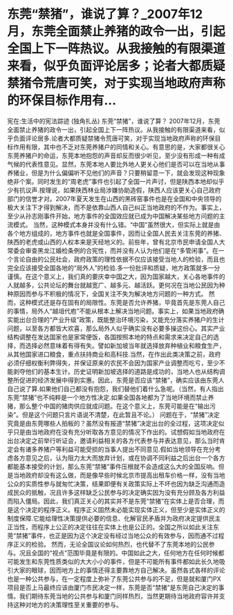 # 东莞“禁猪”，谁说了算？_2007年12月，东莞全面禁止养猪的政令一出，引起全国上下一阵热议。从我接触的有限渠道来看，似乎负面评论居多；论者大都质疑禁猪令荒唐可笑，对于实现当地政府声称的环保目标作用有...

宪在:生活中的宪法踪迹 (独角扎丛)
东莞“禁猪”，谁说了算？
2007年12月，东莞全面禁止养猪的政令一出，引起全国上下一阵热议。从我接触的有限渠道来看，似乎负面评论居多.论者大都质疑禁猪令荒唐可笑，对于实现当地政府声称的环保目标作用有限，其中也不乏对东莞养猪户的同情和关心。有意思的是，大家都很关心东莞养猪户的命运，东莞本地抱怨的声音却反而很少听见，至少没有形成一种有成气候的代表性意见。显然，东莞本地人要比外地人更关心他们是否可以在当地从事养猪业，但是为什么偏偏听不见他们的声音？只要稍留意一下，就会发现这种现象绝非个案。同时发生的“周老虎”事件也引起了全国一片声讨，但是陕西本地却似乎少有抗议声.按理说，如果陕西林业局涉嫌协助造假，陕西人应该更关心自己政府部门的信誉才对。2007年夏天发生在山西的黑砖窑事件也是在全国和中央领导的极大关注下才得到解决，而不是依靠山西人自己纠正当地政府的不作为。事实上，至少从孙志刚事件开始，地方事件的全国效应就已成为中国解决某些地方问题的主流模式。
当然，这种模式本身并没有什么错。“中国”虽然很大，但实际上就是由各个地方组成的，地方事件也就是全国事件，因而让全国人民去关注东莞的养猪、陕西的老虎或山西的人权本来是天经地义的。前些年，曾有北京市民申请全国人大常委会审查黑龙江婚检条例的合宪性，而并没有人认为他们是在“多管闲事”。在一个言论自由的公民社会，政府政策的理性依据不仅应该接受当地人的检验，而且也完全应该接受全国各地的“局外人”的检验.多一份批评和质疑，地方政策就多一分谨慎。在这个意义上，我们真的要庆幸中国之大，因为国家越大，关心各地事件的人就越多，公共论坛的舞台就越宽广、越多元、越活跃。更何况在当地公民因为种种原因而参与不积极的情况下，全国关注不失为解决地方问题的一种方式。
然而，这种模式还是存在固有的局限性。东莞是否允许养猪，毕竟首先是东莞人自己的事情，局外人“越俎代庖”不能从根本上解决当地问题。事实上，如果当地政府确实能出台合理的“产业升级”政策，既能整治环境污染，又能充分落实养猪户的生计问题，以至各方都皆大欢喜，那么局外人似乎确实没有必要多操这份心。其实产业结构调整在发达国家也是家常便饭，各国按照本地的特点和需求来决定自己的选择，而选择必然意味着有得有失。譬如新加坡当年就选择放弃种植业和粮食生产，从其他国家进口粮食，重点扶持商业和高科技.当然，在作出此类决策之前，政府必须仔细权衡利弊得失，并保证原来的农民不会因为国家产业调整而吃亏，至少不能剥夺他们的基本生计。历史证明新加坡选择的道路是成功的，当地人也从结构调整所促进的经济发展中得到实惠。因此，东莞是否应该“禁猪”，确实应该由东莞人自己说了算.如果他们自己都没有抱怨，我们替他们着什么急呢。（当然，有人指出东莞“禁猪”也不纯粹是一个地方性决定.如果全国各地都为了当地环境而禁止养猪，那么整个中国的猪肉供应就成问题。在这个意义上，东莞可能是在“输出污染”。但是这个问题只言片语说不清楚，在此暂且不论。）
问题在于，“禁猪”决定究竟是由东莞哪些人拍板的？虽然没有报道“禁猪”决定出台的全过程，这项决定似乎只是由当地政府在没有充分听取各方意见的情况下作出的。试想假如当地政府在出台决定之前举行听证会，邀请利益相关的各方代表参与并表达意见，那么当时肯定会有诸多养猪户等利益可能受损的当事人提出不同意见.假如当地领导在充分考虑各方意见之后，认为阻力太大而放弃计划，或在协调不同利益之后出台一个各方都能基本接受的计划，那么东莞“禁猪”事件压根就不会造成这么大的全国反响。但是当地政府却没有这么做，而是像早些时候北京市提高出租车价格一样，没有当地公众的实质性参与就匆忙决策，结果即便有关政策实际上不坏也因为缺乏沟通而造成民众的抵触，况且许多这样缺乏公民参与的决定确实因为没有充分顾及各方利益而陷入僵局。因此，我们真正关心的其实并不是东莞“禁猪”在实体上是否合理，而是这个决定的程序正义。程序正义固然未必能实现实体正义，但至少是实体正义的制度保障.它能给理性决策提供必要的信息、化解官民矛盾并为政府决定提供民主正当性，而程序上公正的决定往往在实体上也是公正的。全国之所以如此关注东莞“禁猪”事件，也正是因为这个决定没有经过当地公众的有效参与，因而通不过程序正义的检验。
然而，无论全国议论如何热烈，也代替不了东莞本地的公民参与。况且全国的“视点”范围毕竟是有限的。中国如此之大，任何地方在任何时候都可能发生和东莞性质类似的大大小小的事件，但是不可能所有事件都如此长久地吸引大家的眼球，因而地方上的事情还得主要靠地方自己解决。虽然各式各样的评论也是一种公共参与，在一定程度上弥补了东莞公共参与的不足，但是就和厦门PX项目是否上马最终应该由厦门市民决定一样，东莞是否“禁猪”是东莞自己决定的事情。我们期待东莞当地的公共参与和厦门同样热烈，当然更期待当地政府容许并支持这种对地方的决策理性至关重要的参与。